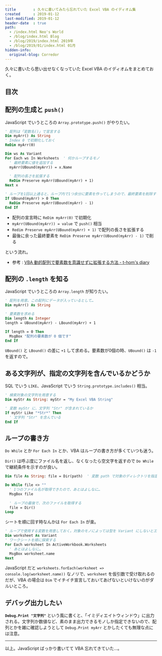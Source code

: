 ```yaml
---
title        : 久々に書いてみたら忘れていた Excel VBA のイディオム集
created      : 2019-01-12
last-modified: 2019-01-12
header-date  : true
path:
  - /index.html Neo's World
  - /blog/index.html Blog
  - /blog/2019/index.html 2019年
  - /blog/2019/01/index.html 01月
hidden-info:
  original-blog: Corredor
---
```


久々に書いたら思い出せなくなっていた Excel VBA のイディオムをまとめておく。

## 目次

## 配列の生成と `push()`

JavaScript でいうところの `Array.prototype.push()` がやりたい。

```vb
' 配列は「変数名()」で宣言する
Dim myArr() As String
' Index 0 で初期化しておく
ReDim myArr(0)

Dim ws As Variant
For Each ws In Worksheets  ' 何かループするモノ
  ' 最終要素に値を追加する
  myArr(UBound(myArr)) = x.Name
  
  ' 配列の長さを拡張する
  ReDim Preserve myArr(UBound(myArr) + 1)
Next x

' ループを1回以上通ると、ループ内で1つ余分に要素を作ってしまうので、最終要素を削除する
If UBound(myArr) > 0 Then
  ReDim Preserve myArr(UBound(myArr) - 1)
End If
```

- 配列の宣言時に `ReDim myArr(0)` で初期化
- `myArr(UBound(myArr)) = value` で `push()` 相当
- `Redim Preserve myArr(UBound(myArr) + 1)` で配列の長さを拡張する
- 最後に余った最終要素を `ReDim Preserve myArr(UBound(myArr) - 1)` で削る

という流れ。

- 参考 : [VBA 動的配列で要素数を意識せずに拡張する方法 - t-hom's diary](https://thom.hateblo.jp/entry/2015/03/19/213019)

## 配列の `.length` を知る

JavaScript でいうところの `Array.length` が知りたい。

```vb
' 配列を用意。この配列にデータが入っているとして…
Dim myArr() As String

' 要素数を求める
Dim length As Integer
length = UBound(myArr) - LBound(myArr) + 1

If length = 0 Then
  MsgBox "配列の要素数が 0 個です"
End If
```

`UBound()` と `LBound()` の差に `+1` して求める。要素数が0個の時、`UBound()` は `-1` を返すので。

## ある文字列が、指定の文字列を含んでいるかどうか

SQL でいう `LIKE`、JavaScript でいう `String.prototype.includes()` 相当。

```vb
' 検索対象の文字列を用意する
Dim myStr As String: myStr = "My Excel VBA String"

' 変数 myStr に、文字列 "Str" が含まれているか
If myStr Like "*Str*" Then
  ' 文字列 "Str" を含んでいる
End If
```

## ループの書き方

`Do While` とか `For Each In` とか、VBA はループの書き方が多くていつも迷う。

`Dir()` は呼ぶ度にファイル名を返し、なくなったら空文字を返すので `Do While` で継続条件を示すのが良い。

```vb
Dim file As String: file = Dir(path)  ' 変数 path で対象のディレクトリを指定する

Do While file <> ""
  ' 1つのファイル名が取得できたので、あとはよしなに…
  MsgBox file
  
  ' ループの最後で、次のファイルを取得する
  file = Dir()
Loop
```

シートを順に回す時なんかは `For Each In` が楽。

```vb
' ループで使用する変数を用意しておく。対象のモノによっては型を Variant にしないとエラーが出るかも
Dim worksheet As Variant
' ワークシートを順に探索する
For Each worksheet In ActiveWorkbook.Worksheets
  ' あとはよしなに…
  MsgBox worksheet.name
Next
```

JavaScript だと `worksheets.forEach(worksheet => console.log(worksheet.name))` なノリで、`worksheet` を仮引数で受け取れるのだが、VBA の場合は `Dim` でイチイチ宣言しておいてあげないといけないのがダルいところ。

## デバッグ出力したい

**`Debug.Print "文字列"`** という風に書くと、「イミディエイトウィンドウ」に出力される。文字列か数値など、素のまま出力できるモノしか指定できないので、配列とかを雑に確認しようとして `Debug.Print myArr` とかしたくても無理な点には注意。

---

以上。JavaScript ばっかり書いてて VBA 忘れてきていた…。
